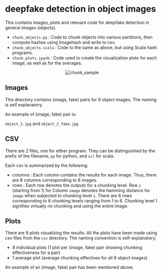 # deepfake detection in object images

This contains images, plots and relevant code for deepfake detection in general images (objects).

- `chunk_objects.py` : Code to chunk objects into various partitions, then compute hashes using Imagehash and write to csv.
- `chunk_objects.scala` : Code to the same as above, but using Scala hash programs.
- `chunk_plots.ipynb` : Code used to create the visualization plots for each image, as well as for the averages.

<p align="center">
  <img src="https://github.com/user-attachments/assets/0a6388f2-f621-4cbe-96c4-f43048eb4a2f" alt="chunk_sample">
</p>

## Images

This directory contains (image, fake) pairs for 8 object images. The naming is self explanatory.

An example of (image, fake) pair is:

`object_2.jpg` and `object_2_fake.jpg`

## CSV

There are 2 files, one for either program. They can be distinguished by the prefix of the filename, `py` for python, and `scl` for scala.

Each csv is summarized by the following:
- columns : Each column contains the results for each image. Thus, there are 8 columns corresponding to 8 images.
- rows : Each row denotes the outputs for a chunking level. Row `i` (starting from 1) for Column `image` denotes the hamming distance for `image` when subjected to chunking level `i`. There are 6 rows corresponding to 6 chunking levels ranging from 1 to 6. Chunking level 1 signifies virtually no chunking and using the entire image.

## Plots

There are 9 plots visualizing the results. All the plots have been made using csv files from the `csv` directory. The naming convention is self-explanatory.

- 8 individual plots (1 plot per (image, fake) pair showing chunking effectiveness for a pair)
- 1 average plot (average chunking effectives for all 8 object images)

An example of an (image, fake) pair has been mentioned above.
